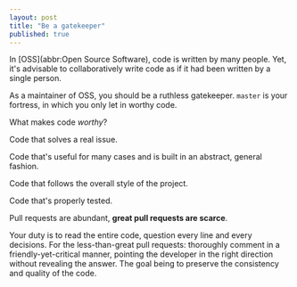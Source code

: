 ```yaml
---
layout: post
title: "Be a gatekeeper"
published: true
---
```


In [OSS](abbr:Open Source Software), code is written by many people. Yet, it's advisable to collaboratively write code as if it had been written by a single person.

As a maintainer of OSS, you should be a ruthless gatekeeper. `master` is your fortress, in which you only let in worthy code.

What makes code *worthy*?

Code that solves a real issue.

Code that's useful for many cases and is built in an abstract, general fashion.

Code that follows the overall style of the project.

Code that's properly tested.

Pull requests are abundant, **great pull requests are scarce**.

Your duty is to read the entire code, question every line and every decisions. For the less-than-great pull requests: thoroughly comment in a friendly-yet-critical manner, pointing the developer in the right direction without revealing the answer. The goal being to preserve the consistency and quality of the code.